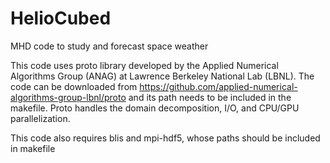# HelioCubed
MHD code to study and forecast space weather 

This code uses proto library developed by the Applied Numerical Algorithms Group (ANAG) at Lawrence Berkeley National Lab (LBNL). The code can be downloaded from https://github.com/applied-numerical-algorithms-group-lbnl/proto and its path needs to be included in the makefile. Proto handles the domain decomposition, I/O, and CPU/GPU parallelization.  

This code also requires blis and mpi-hdf5, whose paths should be included in makefile
